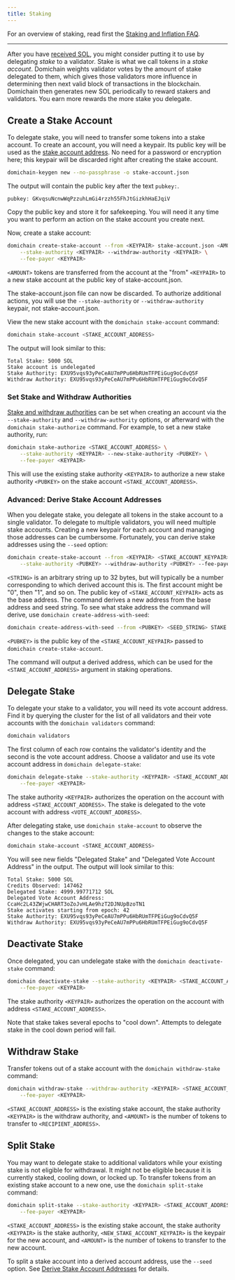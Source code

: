 ```yaml
---
title: Staking
---
```

For an overview of staking, read first the
[Staking and Inflation FAQ](https://domichain.com/staking).

------

After you have [received SOL](transfer-tokens.md), you might consider putting
it to use by delegating _stake_ to a validator. Stake is what we call tokens
in a _stake account_. Domichain weights validator votes by the amount of stake
delegated to them, which gives those validators more influence in determining
then next valid block of transactions in the blockchain. Domichain then generates
new SOL periodically to reward stakers and validators. You earn more rewards
the more stake you delegate.

## Create a Stake Account

To delegate stake, you will need to transfer some tokens into a stake account.
To create an account, you will need a keypair. Its public key will be used as
the [stake account address](../staking/stake-accounts.md#account-address).
No need for a password or encryption here; this keypair will be discarded right
after creating the stake account.

```bash
domichain-keygen new --no-passphrase -o stake-account.json
```

The output will contain the public key after the text `pubkey:`.

```text
pubkey: GKvqsuNcnwWqPzzuhLmGi4rzzh55FhJtGizkhHaEJqiV
```

Copy the public key and store it for safekeeping. You will need it any time you
want to perform an action on the stake account you create next.

Now, create a stake account:

```bash
domichain create-stake-account --from <KEYPAIR> stake-account.json <AMOUNT> \
    --stake-authority <KEYPAIR> --withdraw-authority <KEYPAIR> \
    --fee-payer <KEYPAIR>
```

`<AMOUNT>` tokens are transferred from the account at the "from" `<KEYPAIR>` to
a new stake account at the public key of stake-account.json.

The stake-account.json file can now be discarded. To authorize additional
actions, you will use the `--stake-authority` or `--withdraw-authority` keypair,
not stake-account.json.

View the new stake account with the `domichain stake-account` command:

```bash
domichain stake-account <STAKE_ACCOUNT_ADDRESS>
```

The output will look similar to this:

```text
Total Stake: 5000 SOL
Stake account is undelegated
Stake Authority: EXU95vqs93yPeCeAU7mPPu6HbRUmTFPEiGug9oCdvQ5F
Withdraw Authority: EXU95vqs93yPeCeAU7mPPu6HbRUmTFPEiGug9oCdvQ5F
```

### Set Stake and Withdraw Authorities

[Stake and withdraw authorities](../staking/stake-accounts.md#understanding-account-authorities)
can be set when creating an account via the
`--stake-authority` and `--withdraw-authority` options, or afterward with the
`domichain stake-authorize` command. For example, to set a new stake authority,
run:

```bash
domichain stake-authorize <STAKE_ACCOUNT_ADDRESS> \
    --stake-authority <KEYPAIR> --new-stake-authority <PUBKEY> \
    --fee-payer <KEYPAIR>
```

This will use the existing stake authority `<KEYPAIR>` to authorize a new stake
authority `<PUBKEY>` on the stake account `<STAKE_ACCOUNT_ADDRESS>`.

### Advanced: Derive Stake Account Addresses

When you delegate stake, you delegate all tokens in the stake account to a
single validator. To delegate to multiple validators, you will need multiple
stake accounts. Creating a new keypair for each account and managing those
addresses can be cumbersome. Fortunately, you can derive stake addresses using
the `--seed` option:

```bash
domichain create-stake-account --from <KEYPAIR> <STAKE_ACCOUNT_KEYPAIR> --seed <STRING> <AMOUNT> \
    --stake-authority <PUBKEY> --withdraw-authority <PUBKEY> --fee-payer <KEYPAIR>
```

`<STRING>` is an arbitrary string up to 32 bytes, but will typically be a
number corresponding to which derived account this is. The first account might
be "0", then "1", and so on. The public key of `<STAKE_ACCOUNT_KEYPAIR>` acts
as the base address. The command derives a new address from the base address
and seed string. To see what stake address the command will derive, use `domichain create-address-with-seed`:

```bash
domichain create-address-with-seed --from <PUBKEY> <SEED_STRING> STAKE
```

`<PUBKEY>` is the public key of the `<STAKE_ACCOUNT_KEYPAIR>` passed to
`domichain create-stake-account`.

The command will output a derived address, which can be used for the
`<STAKE_ACCOUNT_ADDRESS>` argument in staking operations.

## Delegate Stake

To delegate your stake to a validator, you will need its vote account address.
Find it by querying the cluster for the list of all validators and their vote
accounts with the `domichain validators` command:

```bash
domichain validators
```

The first column of each row contains the validator's identity and the second
is the vote account address. Choose a validator and use its vote account
address in `domichain delegate-stake`:

```bash
domichain delegate-stake --stake-authority <KEYPAIR> <STAKE_ACCOUNT_ADDRESS> <VOTE_ACCOUNT_ADDRESS> \
    --fee-payer <KEYPAIR>
```

The stake authority `<KEYPAIR>` authorizes the operation on the account with
address `<STAKE_ACCOUNT_ADDRESS>`. The stake is delegated to the vote account
with address `<VOTE_ACCOUNT_ADDRESS>`.

After delegating stake, use `domichain stake-account` to observe the changes
to the stake account:

```bash
domichain stake-account <STAKE_ACCOUNT_ADDRESS>
```

You will see new fields "Delegated Stake" and "Delegated Vote Account Address"
in the output. The output will look similar to this:

```text
Total Stake: 5000 SOL
Credits Observed: 147462
Delegated Stake: 4999.99771712 SOL
Delegated Vote Account Address: CcaHc2L43ZWjwCHART3oZoJvHLAe9hzT2DJNUpBzoTN1
Stake activates starting from epoch: 42
Stake Authority: EXU95vqs93yPeCeAU7mPPu6HbRUmTFPEiGug9oCdvQ5F
Withdraw Authority: EXU95vqs93yPeCeAU7mPPu6HbRUmTFPEiGug9oCdvQ5F
```

## Deactivate Stake

Once delegated, you can undelegate stake with the `domichain deactivate-stake`
command:

```bash
domichain deactivate-stake --stake-authority <KEYPAIR> <STAKE_ACCOUNT_ADDRESS> \
    --fee-payer <KEYPAIR>
```

The stake authority `<KEYPAIR>` authorizes the operation on the account
with address `<STAKE_ACCOUNT_ADDRESS>`.

Note that stake takes several epochs to "cool down". Attempts to delegate stake
in the cool down period will fail.

## Withdraw Stake

Transfer tokens out of a stake account with the `domichain withdraw-stake` command:

```bash
domichain withdraw-stake --withdraw-authority <KEYPAIR> <STAKE_ACCOUNT_ADDRESS> <RECIPIENT_ADDRESS> <AMOUNT> \
    --fee-payer <KEYPAIR>
```

`<STAKE_ACCOUNT_ADDRESS>` is the existing stake account, the stake authority
`<KEYPAIR>` is the withdraw authority, and `<AMOUNT>` is the number of tokens
to transfer to `<RECIPIENT_ADDRESS>`.

## Split Stake

You may want to delegate stake to additional validators while your existing
stake is not eligible for withdrawal. It might not be eligible because it is
currently staked, cooling down, or locked up. To transfer tokens from an
existing stake account to a new one, use the `domichain split-stake` command:

```bash
domichain split-stake --stake-authority <KEYPAIR> <STAKE_ACCOUNT_ADDRESS> <NEW_STAKE_ACCOUNT_KEYPAIR> <AMOUNT> \
    --fee-payer <KEYPAIR>
```

`<STAKE_ACCOUNT_ADDRESS>` is the existing stake account, the stake authority
`<KEYPAIR>` is the stake authority, `<NEW_STAKE_ACCOUNT_KEYPAIR>` is the
keypair for the new account, and `<AMOUNT>` is the number of tokens to transfer
to the new account.

To split a stake account into a derived account address, use the `--seed`
option. See
[Derive Stake Account Addresses](#advanced-derive-stake-account-addresses)
for details.
